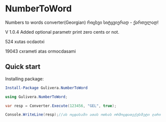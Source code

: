 # NumberToWord
Numbers to words converter(Georgian)
რიცხვი სიტყვიერად - ქართულად!

 V 1.0.4 Added optional parametr print zero cents or not.

524
xutas ocdaotxi

19043
cxrameti atas ormocdasami

## Quick start

Installing package:
```powershell
Install-Package Gulivera.NumberToWord
```

```csharp
using Gulivera.NumberToWord;

var resp = Converter.Execute(123456, "GEL", true);

Console.WriteLine(resp);//ას ოცდასამი ათას ოთხას ორმოცდათექვსმეტი ლარი

```
